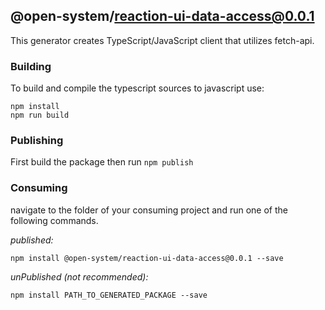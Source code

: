 ## @open-system/reaction-ui-data-access@0.0.1

This generator creates TypeScript/JavaScript client that utilizes fetch-api.

### Building

To build and compile the typescript sources to javascript use:
```
npm install
npm run build
```

### Publishing

First build the package then run ```npm publish```

### Consuming

navigate to the folder of your consuming project and run one of the following commands.

_published:_

```
npm install @open-system/reaction-ui-data-access@0.0.1 --save
```

_unPublished (not recommended):_

```
npm install PATH_TO_GENERATED_PACKAGE --save
